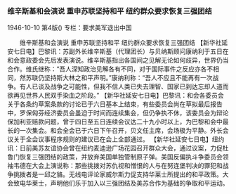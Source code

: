 ### 维辛斯基和会演说  重申苏联坚持和平  纽约群众要求恢复三强团结

1946-10-10
第4版()
专栏：要求美军退出中国

　　维辛斯基和会演说
    重申苏联坚持和平
    纽约群众要求恢复三强团结
    【新华社延安七日电】巴黎讯：苏副外长维辛斯基（代理团长）与贝纳斯顾问康纳利于五日在和会意政委会先后发表演说。维辛斯基指出各国间之见解无论如何歧异，世界仍当合作。维氏继称：“吾人深知政治见解各有不同，对于国际事件之反应亦各不相同，然苏联仍坚持斯大林之和平声明。”康纳利称：“吾人不应且不能再有一次战争。有人已谈及战争之可能性，但我不信人类已失去理智、国家已到达忘却人道而欲再见世界人民双手染血之阶段。”
    【新华社延安七日电】巴黎讯：和会各委员会关于各条约草案条款的讨论已于六日基本上结束，有些委员会尚在草拟最后报告中，罗保匈芬经济委员会虽迫于时间而连续集会，但仍争执不休，该委员会为辩论保加利亚赔款问题，曾于四日至五日连续会议达二十九小时以上，为巴黎和会中最长的一次集会。和会全会已于六日下午召开，贝文任主席，会场极为平静。外长会议关于全会议事程序规则的建议已在会上全部通过。
    【新华社延安七日电】纽约讯：日前美苏友谊协会曾在纽约麦迪逊广场花园召开群众大会，通过议案，力促杜鲁门恢复三强团结的政策，并放弃美国单独管制原子弹。美国反偏执斗争委员会领袖韦德在大会上演说称：那些挑拨对苏仇视和憎恨的人与在努连堡判决的罪犯和战争挑拨者是一邱之貉。无线电评论家威尔斯力促支持华莱士所提出的和平政策。大会致电华莱士，声明他们乐于加入以三强团结及美苏合作为基础的争取和平运动。

